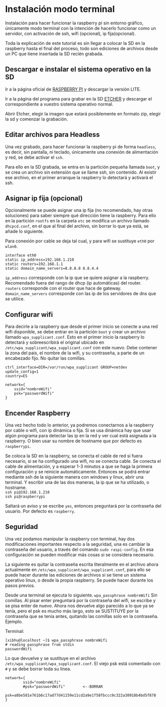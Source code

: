  
# Instalación modo terminal

Instalación para hacer funcionar la raspberry pi sin entorno gráfico, únicamente modo terminal con la intención de hacerlo funcionar como un servidor, con activación de ssh, wifi (opcional), ip fija(opcional).

Toda la explicación de este tutorial es sin llegar a colocar la SD en la raspberry hasta el final del proceso, todo son ediciones de archivos desde un PC que tiene insertada la SD recién grabada.

## Descargar e instalar el sistema operativo en la SD

Ir a la página oficial de [RASPBERRY PI](https://www.raspberrypi.org/downloads/raspberry-pi-os/) y descargar la versión LITE.

Ir a la página del programa para grabar en la SD [ETCHER](https://www.balena.io/etcher/) y descargar el correspondiente a vuestro sistema operativo normal.

Abrir Etcher, elegir la imagen que estará posiblemente en formato zip, elegir la sd y comenzar la grabación.

## Editar archivos para Headless

Una vez grabado, para hacer funcionar la raspberry pi de forma `headless`, es decir, sin pantalla, ni teclado, únicamente una conexión de alimentación y red, se debe activar el `ssh`.

Para ello en la SD grabada, se entra en la partición pequeña llamada `boot`, y se crea un archivo sin extensión que se llame ssh, sin contenido. Al existir ese archivo, en el primer arranque la raspberry lo detectará y activará el ssh.

## Asignar ip fija (opcional)

Opcionalmente se puede asignar una ip fija (no recomendado, hay otras soluciones) para saber siempre qué dirección tiene la raspberry. Para ello en la partición `rootfs` en la carpeta `etc` se modifica un archivo llamado `dhcpcd.conf`, en el que al final del archivo, sin borrar lo que ya está, se añade lo siguiente.

Para conexión por cable se deja tal cual, y para wifi se sustituye `eth0` por `wlan0`.
```
interface eth0
static ip_address=192.168.1.210
static routers=192.168.1.1
static domain_name_servers=8.8.8.8 8.8.4.4
```
`ip_address` corresponde con la ip que se quiere asignar a la raspberry. Recomendado fuera del rango de dhcp (ip automáticas) del router.  
`routers` corresponde con el router que hace de gateway.  
`domain_name_servers` corresponde con las ip de los servidores de dns que se utilice.

## Configurar wifi
Para decirle a la raspberry que desde el primer inicio se conecte a una red wifi disponible, se debe entrar en la partición `boot` y crear un archivo llamado `wpa_supplicant.conf`. Esto en el primer inicio la raspberry lo detectará y sobreescribirá el original ubicado en `/etc/wpa_supplicant/wpa_supplicant.conf` con este nuevo. Debe contener la zona del pais, el nombre de la wifi, y su contraseña, a parte de un encabezado fijo. No quitar las comillas.

```
ctrl_interface=DIR=/var/run/wpa_supplicant GROUP=netdev
update_config=1
country=ES

network={
    ssid="nombreWifi"
    psk="passwordWifi"
}
```
## Encender Raspberry

Una vez hecho todo lo anterior, ya podremos conectarnos a la raspberry por cable o wifi, con ip dinámica o fija. Si se usa dinámica hay que usar algún programa para detectar las ip en la red y ver cual está asignada a la raspberry. O bien usar su nombre de hostname que por defecto es `raspberrypi`.

Se coloca la SD en la raspberry, se conecta el cable de red si fuera necesario, si se ha configurado una wifi, no se conecta cable. Se conecta el cable de alimentación, y a esperar 1-3 minutos a que se haga la primera configuración y se reinicie automáticamente. Entonces se podrá entrar mediante ssh de la siguiente manera con windows y linux, abrir una terminal. Y escribir una de las dos maneras, la ip que se ha utilizado, o hostname.  
`ssh pi@192.168.1.210`  
`ssh pi@raspberrypi`

Saltará un aviso y se escribe `yes`, entonces preguntará por la contraseña del usuario. Por defecto es `raspberry`.

## Seguridad

Una vez podamos manipular la raspberry con terminal, hay dos modificaciones importantes respecto a la seguridad, una es cambiar la contraseña del usuario, a través del comando `sudo raspi-config`. En esa configuración se pueden modificar más cosas si se considera necesario.

La siguiente es quitar la contraseña escrita literalmente en el archivo ahora actualmente en `/etc/wpa_supplicant/wpa_supplicant.conf`, para ello se puede hacer durante las ediciones de archivos si se tiene un sistema operativo linux, o desde la propia raspberry. Se puede hacer durante los pasos previos.

Desde una terminal se ejecuta lo siguiente. `wpa_passphrase nombreWifi` Sin comillas. Al pisar enter preguntará por la contraseña del wifi, se escribe y se pisa enter de nuevo. Ahora nos devuelve algo parecido a lo que ya se tenía, pero el psk es mucho más largo, esto se SUSTITUYE por la contraseña que se tenía antes, quitando las comillas solo en la contraseña. Ejemplo.

Terminal:
```
[xibhu@localhost ~]$ wpa_passphrase nombreWifi
# reading passphrase from stdin
passwordWifi
```
Lo que devuelve y se sustituye en el archivo `/etc/wpa_supplicant/wpa_supplicant.conf`. El viejo psk está comentado con `#` y se debe borrar toda su línea.
```
network={
        ssid="nombreWifi"
        #psk="passwordWifi"        <--BORRAR
        psk=a8be581e761b6c17ad77d41159e11cd2a9e1f58fbccc9c322a30918b4bd5f878
}
```
